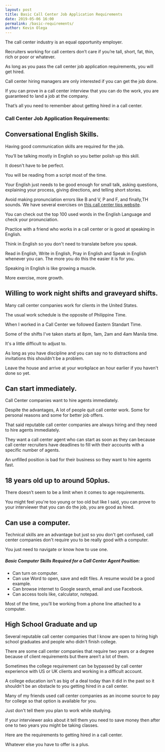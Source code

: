 ```yaml
--- 
layout: post 
title: Basic Call Center Job Application Requirements
date: 2019-05-06 16:00
permalink: /basic-requirements/ 
author: Kevin Olega 
--- 
```

The call center industry is an equal opportunity employer.

Recruiters working for call centers don’t care if you’re tall, short, fat, thin, rich or poor or whatever.

As long as you pass the call center job application requirements, you will get hired.

Call center hiring managers are only interested if you can get the job done.

If you can prove in a call center interview that you can do the work, you are guaranteed to land a job at the company.

That’s all you need to remember about getting hired in a call center.

### Call Center Job Application Requirements:

## Conversational English Skills.

Having good communication skills are required for the job.

You’ll be talking mostly in English so you better polish up this skill.

It doesn't have to be perfect. 

You will be reading from a script most of the time.

Your English just needs to be good enough for small talk, asking questions, explaining your process, giving directions, and telling short stories.

Avoid making pronunciation errors like B and V, P and F, and finally,TH sounds. We have several exercises on [this call center tips website](http://callcentertrainingtips.com).

You can check out the top 100 used words in the English Language and check your pronunciation.

Practice with a friend who works in a call center or is good at speaking in English.

Think in English so you don't need to translate before you speak. 

Read in English, Write in English, Pray in English and Speak in English whenever you can. The more you do this the easier it is for you.

Speaking in English is like growing a muscle. 

More exercise, more growth.

## Willing to work night shifts and graveyard shifts.

Many call center companies work for clients in the United States.

The usual work schedule is the opposite of Philippine Time.

When I worked in a Call Center we followed Eastern Standart Time. 

Some of the shifts I've taken starts at 8pm, 1am, 2am and 4am Manila time.

It's a little difficult to adjust to.

As long as you have discipline and you can say no to distractions and invitations this shouldn't be a problem.

Leave the house and arrive at your workplace an hour earlier if you haven't done so yet.

## Can start immediately.

Call Center companies want to hire agents immediately.

Despite the advantages, A lot of people quit call center work. Some for personal reasons and some for better job offers.

That said reputable call center companies are always hiring and they need to hire agents immediately.

They want a call center agent who can start as soon as they can because call center recruiters have deadlines to fill with their accounts with a specific number of agents. 

An unfilled position is bad for their business so they want to hire agents fast.

## 18 years old up to around 50plus.

There doesn’t seem to be a limit when it comes to age requirements.

You might feel you're too young or too old but like I said, you can prove to your interviewer that you can do the job, you are good as hired.

## Can use a computer.

Technical skills are an advantage but just so you don't get confused, call center companies don't require you to be really good with a computer.

You just need to navigate or know how to use one.

##### Basic Computer Skills Required for a Call Center Agent Position:
- Can turn on computer.
- Can use Word to open, save and edit files. A resume would be a good example.
- Can browse internet to Google search, email and use Facebook.
- Can access tools like, calculator, notepad.

Most of the time, you’ll be working from a phone line attached to a computer.


## High School Graduate and up

Several reputable call center companies that I know are open to hiring high school graduates and people who didn't finish college.

There are some call center companies that require two years or a degree because of client requirements but there aren’t a lot of them.

Sometimes the college requirement can be bypassed by call center experience with US or UK clients and working in a difficult account.

A college education isn't as big of a deal today than it did in the past so it shouldn't be an obstacle to you getting hired in a call center.

Many of my friends used call center companies as an income source to pay for college so that option is available for you. 

Just don't tell them you plan to work while studying. 

If your interviewer asks about it tell them you need to save money then after one to two years you might be taking classes.

Here are the requirements to getting hired in a call center.

Whatever else you have to offer is a plus.
